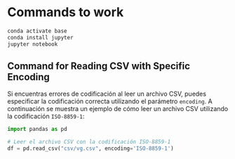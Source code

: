 # Commands to work
```bash
conda activate base
conda install jupyter
jupyter notebook
```
## Command for Reading CSV with Specific Encoding

Si encuentras errores de codificación al leer un archivo CSV, puedes especificar la codificación correcta utilizando el parámetro `encoding`. A continuación se muestra un ejemplo de cómo leer un archivo CSV utilizando la codificación `ISO-8859-1`:

```python
import pandas as pd

# Leer el archivo CSV con la codificación ISO-8859-1
df = pd.read_csv("csv/vg.csv", encoding='ISO-8859-1')
```

